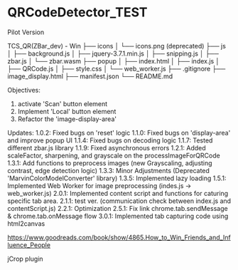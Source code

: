# QRCodeDetector_TEST
Pilot Version 

TCS_QR(ZBar_dev) - Win
├── icons
│   └── icons.png (deprecated)
├── js
│   ├── background.js
│   ├── jquery-3.7.1.min.js
│   ├── snipping.js
│   ├── zbar.js
│   └── zbar.wasm
├── popup
│   ├── index.html
│   ├── index.js
│   ├── QRCode.js
│   ├── style.css
│   └── web_worker.js
├── .gitignore
├── image_display.html
├── manifest.json
└── README.md


Objectives:
1. activate 'Scan' button element
2. Implement 'Local' button element
3. Refactor the 'image-display-area'



Updates:
1.0.2: Fixed bugs on 'reset' logic
1.1.0: Fixed bugs on 'display-area' and improve popup UI
1.1.4: Fixed bugs on decoding logic
1.1.7: Tested different zbar.js library
1.1.9: Fixed asynchronous errors
1.2.1: Added scaleFactor, sharpening, and grayscale on the processImageForQRCode
1.3.1: Add functions to preprocess images (new Grayscaling, adjusting contrast, edge detection logic)
1.3.3: Minor Adjustments (Deprecated 'MarvinColorModelConverter' library)
1.3.5: Implemented lazy loading 
1.5.1: Implemented Web Worker for image preprocessing (indes.js -> web_worker.js)
2.0.1: Implemented content script and functions for caturing specific tab area.
2.1.1: test ver. (communication check between index.js and contentScript.js)
2.2.1: Optimization 
2.5.1: Fix link chrome.tab.sendMessage & chrome.tab.onMessage flow
3.0.1: Implemented tab capturing code using html2canvas

https://www.goodreads.com/book/show/4865.How_to_Win_Friends_and_Influence_People


jCrop plugin
